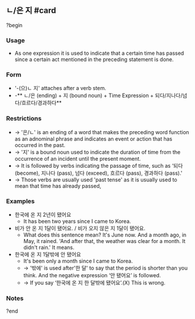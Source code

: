 ## ㄴ/은 지 #card
?begin
### Usage
- As one expression it is used to indicate that a certain time has passed since a certain act mentioned in the preceding statement is done.
### Form
- '-(으)ㄴ 지' attaches after a verb stem.
- -** ㄴ/은 (ending) + 지 (bound noun) + Time Expression + 되다/지나다/넘다/흐르다/경과하다**
### Restrictions
- → '은/ㄴ' is an ending of a word that makes the preceding word function as an adnominal phrase and indicates an event or action that has occurred in the past.
- → '지' is a bound noun used to indicate the duration of time from the occurrence of an incident until the present moment.
- → It is followed by verbs indicating the passage of time, such as ‘되다 (become), 지나다 (pass), 넘다 (exceed), 흐르다 (pass), 경과하다 (pass).'
- → Those verbs are usually used 'past tense' as it is usually used to mean that time has already passed,
### Examples
- 한국에 온 지 2년이 됐어요
	- It has been two years since I came to Korea.
- 비가 안 온 지 1달이 됐어요. / 비가 오지 않은 지 1달이 됐어요.
	- What does this sentence mean? It's June now. And a month ago, in May, it rained. 'And after that, the weather was clear for a month. It didn't rain.' It means.
- 한국에 온 지 1달밖에 안 됐어요
	- It's been only a month since I came to Korea.
	- → '밖에' is used after'한 달' to say that the period is shorter than you think. And the negative expression ‘안 됐어요’ is followed.
	- → If you say ‘한국에 온 지 한 달밖에 됐어요’.(X) This is wrong.
### Notes
<!--SR:!2025-05-17,8,250-->
?end
